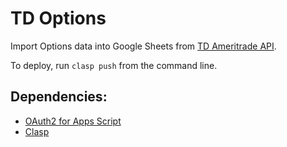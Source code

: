 # TD Options
Import Options data into Google Sheets from [TD Ameritrade API](https://developer.tdameritrade.com/apis).

To deploy, run `clasp push` from the command line.

## Dependencies:
- [OAuth2 for Apps Script](https://github.com/gsuitedevs/apps-script-oauth2)
- [Clasp](https://developers.google.com/apps-script/guides/clasp#create_a_new_apps_script_project) 